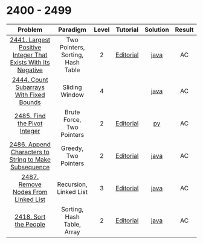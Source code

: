 # 2400 - 2499

|                                                                        Problem                                                                        |             Paradigm              | Level |                                                 Tutorial                                                 |                                  Solution                                  | Result |
| :---------------------------------------------------------------------------------------------------------------------------------------------------: | :-------------------------------: | :---: | :------------------------------------------------------------------------------------------------------: | :------------------------------------------------------------------------: | :----: |
| [2441. Largest Positive Integer That Exists With Its Negative](https://leetcode.com/problems/largest-positive-integer-that-exists-with-its-negative/) | Two Pointers, Sorting, Hash Table |   2   | [Editorial](https://leetcode.com/problems/largest-positive-integer-that-exists-with-negative/editorial/) | [java](./2441_Largest_Positive_Integer_That_Exists_With_Its_Negative.java) |   AC   |
|                      [2444. Count Subarrays With Fixed Bounds](https://leetcode.com/problems/count-subarrays-with-fixed-bounds/)                      |          Sliding Window           |   4   |                                                                                                          |           [java](./2444_Count_Subarrays_With_Fixed_Bounds.java)            |   AC   |
|                                 [2485. Find the Pivot Integer](https://leetcode.com/problems/find-the-pivot-integer/)                                 |     Brute Force, Two Pointers     |   2   |               [Editorial](https://leetcode.com/problems/find-the-pivot-integer/editorial/)               |                   [py](./2485_Find_the_Pivot_Integer.py)                   |   AC   |
|        [2486. Append Characters to String to Make Subsequence](https://leetcode.com/problems/append-characters-to-string-to-make-subsequence/)        |       Greedy, Two Pointers        |   2   |  [Editorial](https://leetcode.com/problems/append-characters-to-string-to-make-subsequence/editorial/)   |    [java](./2486_Append_Characters_to_String_to_Make_Subsequence.java)     |   AC   |
|                          [2487. Remove Nodes From Linked List](https://leetcode.com/problems/remove-nodes-from-linked-list/)                          |      Recursion, Linked List       |   3   |           [Editorial](https://leetcode.com/problems/remove-nodes-from-linked-list/editorial/)            |             [java](./2487_Remove_Nodes_From_Linked_List.java)              |   AC   |
|                                        [2418. Sort the People](https://leetcode.com/problems/sort-the-people/)                                        |    Sorting, Hash Table, Array     |   2   |                  [Editorial](https://leetcode.com/problems/sort-the-people/editorial/)                   |                    [java](./2418_Sort_the_People.java)                     |   AC   |

